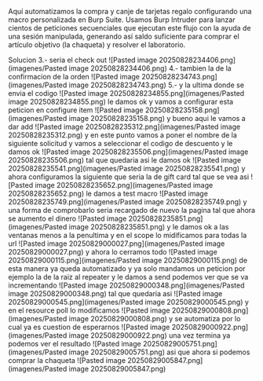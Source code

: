 Aquí automatizamos la compra y canje de tarjetas regalo configurando una macro personalizada en Burp Suite. Usamos Burp Intruder para lanzar cientos de peticiones secuenciales que ejecutan este flujo con la ayuda de una sesión manipulada, generando así saldo suficiente para comprar el artículo objetivo (la chaqueta) y resolver el laboratorio.

Solucion
3.- seria el check out
![Pasted image 20250828234406.png](imagenes/Pasted image 20250828234406.png)
4.- tambien la de la confirmacion de la orden
![Pasted image 20250828234743.png](imagenes/Pasted image 20250828234743.png)
5.- y la ultima donde se envia el codigo
![Pasted image 20250828234855.png](imagenes/Pasted image 20250828234855.png)
le damos ok
y vamos a configurar esta peticion en configure item
![Pasted image 20250828235158.png](imagenes/Pasted image 20250828235158.png)
y bueno aqui le vamos a dar add
![Pasted image 20250828235312.png](imagenes/Pasted image 20250828235312.png)
y en este punto vamos a poner el nombre de la siguiente solicitud y vamos a seleccionar el codigo de descuento y le damos ok
![Pasted image 20250828235506.png](imagenes/Pasted image 20250828235506.png)
tal que quedaria asi le damos ok
![Pasted image 20250828235541.png](imagenes/Pasted image 20250828235541.png)
y ahora configuramos la siguiente que seria la de gift card tal que se vea asi
![Pasted image 20250828235652.png](imagenes/Pasted image 20250828235652.png)
le damos a test macro
![Pasted image 20250828235749.png](imagenes/Pasted image 20250828235749.png)
y una forma de comprobarlo seria recargado de nuevo la pagina
tal que ahora 
se aumento el dinero
![Pasted image 20250828235851.png](imagenes/Pasted image 20250828235851.png)
y le damos ok a las ventanas menos a la penultima y en el scope lo midificamos para todas la url
![Pasted image 20250829000027.png](imagenes/Pasted image 20250829000027.png)
y ahora lo cerramos todo
![Pasted image 20250829000115.png](imagenes/Pasted image 20250829000115.png)
de esta manera ya queda automatizado 
y ya solo mandamos un peticion por ejemplo la de la raiz al repeater y le damos a send podemos ver que se va incrementando
![Pasted image 20250829000348.png](imagenes/Pasted image 20250829000348.png)
tal que quedaria asi
![Pasted image 20250829000545.png](imagenes/Pasted image 20250829000545.png)
y en el resource poll lo modificamos
![Pasted image 20250829000808.png](imagenes/Pasted image 20250829000808.png)
y se automatiza por lo cual ya es cuestion de esperarnos
![Pasted image 20250829000922.png](imagenes/Pasted image 20250829000922.png)
una vez termina ya 
podemos ver el resultado
![Pasted image 20250829005751.png](imagenes/Pasted image 20250829005751.png)
asi que ahora si podemos comprar la chaqueta
![Pasted image 20250829005847.png](imagenes/Pasted image 20250829005847.png)

